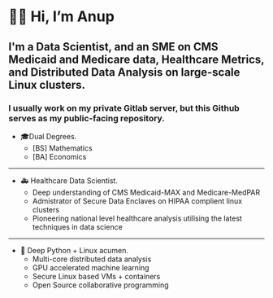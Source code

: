 

# **👋🏽 Hi, I’m Anup**
## I'm a **Data Scientist**, and an SME on CMS Medicaid and Medicare data, Healthcare Metrics, and Distributed Data Analysis on large-scale Linux clusters. 
### I usually work on my private Gitlab server, but this Github serves as my public-facing repository.

- 🎓Dual Degrees.
  - [BS] Mathematics
  - [BA] Economics
---
- 🚑 Healthcare Data Scientist.
  - Deep understanding of CMS Medicaid-MAX and Medicare-MedPAR
  - Admistrator of Secure Data Enclaves on HIPAA complient linux clusters
  - Pioneering national level healthcare analysis utilising the latest techniques in data science
---
- 💾 Deep Python + Linux acumen.
  - Multi-core distributed data analysis
  - GPU accelerated machine learning
  - Secure Linux based VMs + containers
  - Open Source collaborative programming

<!---
noopy-iot/noopy-iot is a ✨ special ✨ repository because its `README.md` (this file) appears on your GitHub profile.
You can click the Preview link to take a look at your changes.
--->
